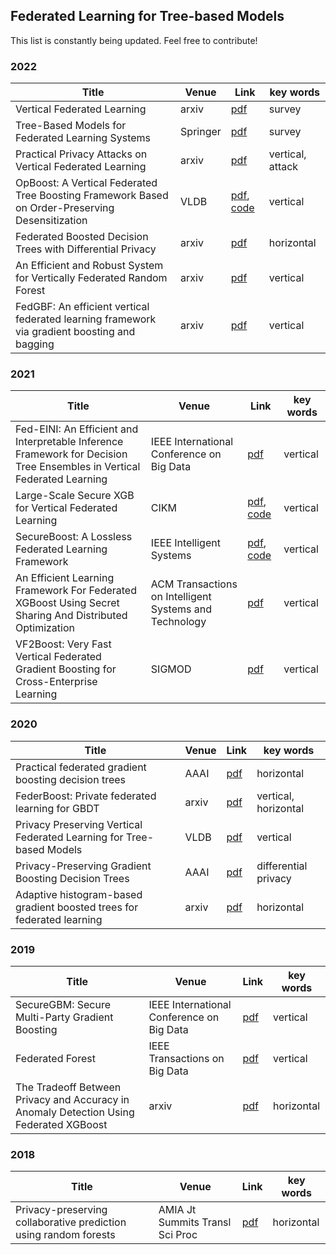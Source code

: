 ## Federated Learning for Tree-based Models
This list is constantly being updated. Feel free to contribute!

### 2022
| Title                                                                                           | Venue    | Link                                                                                                                  | key words        |
|-------------------------------------------------------------------------------------------------|----------|-----------------------------------------------------------------------------------------------------------------------|------------------|
| Vertical Federated Learning                                                                     | arxiv    | [pdf](https://arxiv.org/pdf/2211.12814.pdf)                                                                           | survey           |
| Tree-Based Models for Federated Learning Systems                                                | Springer | [pdf](https://link.springer.com/chapter/10.1007/978-3-030-96896-0_2)                                                  | survey           |
| Practical Privacy Attacks on Vertical Federated Learning                                        | arxiv    | [pdf](https://arxiv.org/pdf/2011.09290.pdf)                                                                           | vertical, attack |
| OpBoost: A Vertical Federated Tree Boosting Framework Based on Order-Preserving Desensitization | VLDB     | [pdf](https://arxiv.org/pdf/2210.01318.pdf), [code](https://github.com/alibaba-edu/mpc4j/tree/main/mpc4j-sml-opboost) | vertical         |
| Federated Boosted Decision Trees with Differential Privacy                                      | arxiv    | [pdf](https://arxiv.org/pdf/2210.02910.pdf)                                                                           | horizontal       | 
| An Efficient and Robust System for Vertically Federated Random Forest                           | arxiv    | [pdf](https://arxiv.org/pdf/2201.10761.pdf)                                                                           | vertical         |
| FedGBF: An efficient vertical federated learning framework via gradient boosting and bagging    | arxiv    | [pdf](https://arxiv.org/pdf/2204.00976.pdf)                                                                           | vertical         |

### 2021
| Title                                                                                                                   | Venue                                                  | Link                                                                                          | key words |
|-------------------------------------------------------------------------------------------------------------------------|--------------------------------------------------------|-----------------------------------------------------------------------------------------------|-----------|
| Fed-EINI: An Efficient and Interpretable Inference Framework for Decision Tree Ensembles in Vertical Federated Learning | IEEE International Conference on Big Data              | [pdf](https://arxiv.org/pdf/2105.09540.pdf)                                                   | vertical  |
 | Large-Scale Secure XGB for Vertical Federated Learning                                                                  | CIKM                                                   | [pdf](https://arxiv.org/pdf/2005.08479.pdf), [code](https://github.com/secretflow/secretflow) | vertical  |
 | SecureBoost: A Lossless Federated Learning Framework                                                                    | IEEE Intelligent Systems                               | [pdf](https://arxiv.org/pdf/1901.08755.pdf), [code](https://github.com/FederatedAI/FATE)      | vertical  |
 | An Efficient Learning Framework For Federated XGBoost Using Secret Sharing And Distributed Optimization                 | ACM Transactions on Intelligent Systems and Technology | [pdf](https://arxiv.org/pdf/2105.05717.pdf)                                                   | vertical  |
| VF2Boost: Very Fast Vertical Federated Gradient Boosting for Cross-Enterprise Learning                                  | SIGMOD                                                 | [pdf](https://dl.acm.org/doi/abs/10.1145/3448016.3457241)                                     | vertical  |

### 2020 
| Title                                                                  | Venue | Link                                                | key words            |
|------------------------------------------------------------------------|-------|-----------------------------------------------------|----------------------|
| Practical federated gradient boosting decision trees                   | AAAI  | [pdf](https://arxiv.org/pdf/1911.04206.pdf)         | horizontal           |
| FederBoost: Private federated learning for GBDT                        | arxiv | [pdf](https://arxiv.org/pdf/2011.02796.pdf)         | vertical, horizontal |
| Privacy Preserving Vertical Federated Learning for Tree-based Models   | VLDB  | [pdf](http://www.vldb.org/pvldb/vol13/p2090-wu.pdf) | vertical             |
| Privacy-Preserving Gradient Boosting Decision Trees                    | AAAI  | [pdf](https://arxiv.org/pdf/1911.04209.pdf)         | differential privacy |
| Adaptive histogram-based gradient boosted trees for federated learning | arxiv | [pdf](https://arxiv.org/pdf/2012.06670.pdf)         | horizontal           |

### 2019
| Title                                                                                  | Venue                                     | Link                                        | key words  |
|----------------------------------------------------------------------------------------|-------------------------------------------|---------------------------------------------|------------|
| SecureGBM: Secure Multi-Party Gradient Boosting                                        | IEEE International Conference on Big Data | [pdf](https://arxiv.org/pdf/1911.11997.pdf) | vertical   |
| Federated Forest                                                                       | IEEE Transactions on Big Data             | [pdf](https://arxiv.org/pdf/1905.10053.pdf) | vertical   |
| The Tradeoff Between Privacy and Accuracy in Anomaly Detection Using Federated XGBoost | arxiv                                     | [pdf](https://arxiv.org/pdf/1907.07157.pdf) | horizontal |

### 2018
| Title                                                            | Venue                           | Link                                        | key words  |
|------------------------------------------------------------------|---------------------------------|---------------------------------------------|------------|
| Privacy-preserving collaborative prediction using random forests | AMIA Jt Summits Transl Sci Proc | [pdf](https://arxiv.org/pdf/1811.08695.pdf) | horizontal | 
